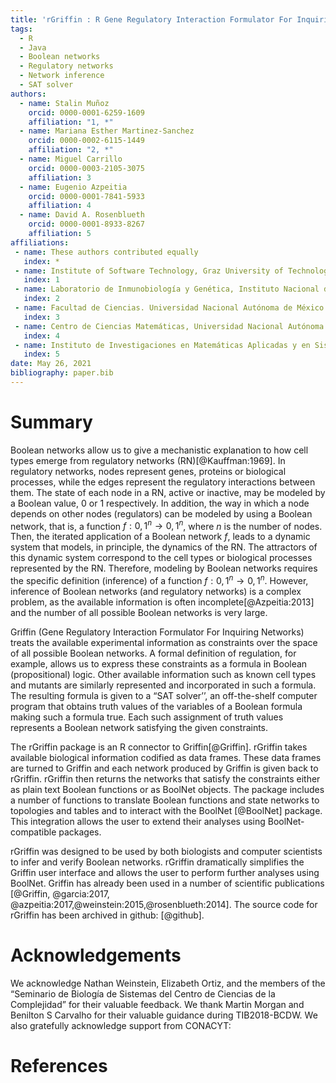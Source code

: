 ```yaml
---
title: 'rGriffin : R Gene Regulatory Interaction Formulator For Inquiring Networks'
tags:
  - R
  - Java
  - Boolean networks
  - Regulatory networks
  - Network inference
  - SAT solver
authors:
  - name: Stalin Muñoz
    orcid: 0000-0001-6259-1609
    affiliation: "1, *"
  - name: Mariana Esther Martinez-Sanchez
    orcid: 0000-0002-6115-1449
    affiliation: "2, *"
  - name: Miguel Carrillo
    orcid: 0000-0003-2105-3075
    affiliation: 3
  - name: Eugenio Azpeitia
    orcid: 0000-0001-7841-5933
    affiliation: 4
  - name: David A. Rosenblueth
    orcid: 0000-0001-8933-8267
    affiliation: 5
affiliations:
 - name: These authors contributed equally
   index: *
 - name: Institute of Software Technology, Graz University of Technology
   index: 1
 - name: Laboratorio de Inmunobiología y Genética, Instituto Nacional de Enfermedades Respiratorias Ismael Cosío Villegas
   index: 2
 - name: Facultad de Ciencias. Universidad Nacional Autónoma de México
   index: 3
 - name: Centro de Ciencias Matemáticas, Universidad Nacional Autónoma de México
   index: 4
 - name: Instituto de Investigaciones en Matemáticas Aplicadas y en Sistemas, Universidad Nacional Autónoma de México
   index: 5
date: May 26, 2021
bibliography: paper.bib
---
```


# Summary

Boolean networks allow us to give a mechanistic explanation to how cell types emerge from regulatory networks (RN)[@Kauffman:1969]. In regulatory networks, nodes represent genes, proteins or biological processes, while the edges represent the regulatory interactions between them. The state of each node in a RN, active or inactive, may be modeled by a Boolean value, $0$ or $1$ respectively. In addition, the way in which a node depends on other nodes (regulators) can be modeled by using a Boolean network, that is, a function $f: {0,1}^n \rightarrow {0,1}^n$, where $n$ is the number of nodes. Then, the iterated application of a Boolean network $f$, leads to a dynamic system that models, in principle, the dynamics of the RN. The attractors of this dynamic system correspond to the cell types or biological processes represented by the RN. Therefore, modeling by Boolean networks requires the specific definition (inference) of a function $f: {0,1}^n \rightarrow {0,1}^n$. However, inference of Boolean networks (and regulatory networks) is a complex problem, as the available information is often incomplete[@Azpeitia:2013] and the number of all possible Boolean networks is very large. 

Griffin (Gene Regulatory Interaction Formulator For Inquiring Networks) treats the available experimental information as constraints over the space of all possible Boolean networks. A formal definition of regulation, for example, allows us to express these constraints as a formula in Boolean (propositional) logic. Other available information such as known cell types and mutants are similarly represented and incorporated in such a formula. The resulting formula is given to a “SAT solver’’, an off-the-shelf computer program that obtains truth values of the variables of a Boolean formula making such a formula true. Each such assignment of truth values represents a Boolean network satisfying the given constraints.

The rGriffin package is an R connector to Griffin[@Griffin]. rGriffin takes available biological information codified as data frames. These data frames are turned to Griffin and each network produced by Griffin is given back to rGriffin. rGriffin then returns the networks that satisfy the constraints either as plain text Boolean functions or as BoolNet objects. The package includes a number of functions to translate Boolean functions and state networks to topologies and tables and to interact with the BoolNet [@BoolNet] package. This integration allows the user to extend their analyses using BoolNet-compatible packages.

rGriffin was designed to be used by both biologists and computer scientists to infer and verify Boolean networks. rGriffin dramatically simplifies the Griffin user interface and allows the user to perform further analyses using BoolNet. Griffin has already been used in a number of scientific publications [@Griffin, @garcia:2017, @azpeitia:2017,@weinstein:2015,@rosenblueth:2014]. The source code for rGriffin has been archived in github: [@github].

# Acknowledgements

We acknowledge Nathan Weinstein, Elizabeth Ortiz, and the members of the “Seminario de Biología de Sistemas del Centro de Ciencias de la Complejidad” for their valuable feedback. We thank Martin Morgan and Benilton S Carvalho for their valuable guidance during TIB2018-BCDW. We also gratefully acknowledge support from CONACYT: 

# References
